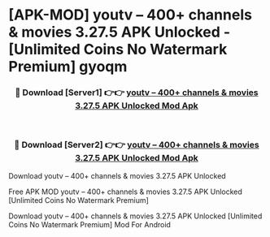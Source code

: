 # [APK-MOD] youtv – 400+ channels & movies 3.27.5 APK Unlocked - [Unlimited Coins No Watermark Premium] gyoqm



<div align="center">
<h3>🔴 Download [Server1] 👉👉 <a href="https://momento.my/?title=youtv_–_400+_channels_&_movies_3.27.5_APK_Unlocked">youtv – 400+ channels & movies 3.27.5 APK Unlocked Mod Apk</a></h3><br>

<h3>🔴 Download [Server2] 👉👉 <a href="https://momento.my/?title=youtv_–_400+_channels_&_movies_3.27.5_APK_Unlocked">youtv – 400+ channels & movies 3.27.5 APK Unlocked Mod Apk</a></h3>
</div>



Download youtv – 400+ channels & movies 3.27.5 APK Unlocked 

Free APK MOD youtv – 400+ channels & movies 3.27.5 APK Unlocked [Unlimited Coins No Watermark Premium]

Download youtv – 400+ channels & movies 3.27.5 APK Unlocked [Unlimited Coins No Watermark Premium] Mod For Android
